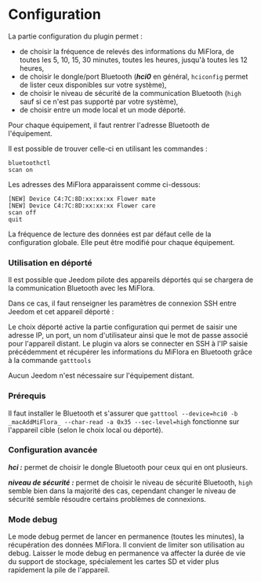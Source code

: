 # Configuration

La partie configuration du plugin permet :

* de choisir la fréquence de relevés des informations du MiFlora, de toutes les 5, 10, 15, 30 minutes, toutes les heures, jusqu'à toutes les 12 heures,
* de choisir le dongle/port Bluetooth (**_hci0_** en général, `hciconfig` permet de lister ceux disponibles sur votre système),
* de choisir le niveau de sécurité de la communication Bluetooth (`high` sauf si ce n'est pas supporté par votre système),
* de choisir entre un mode local et un mode déporté.

Pour chaque équipement, il faut rentrer l'adresse Bluetooth de l'équipement.

Il est possible de trouver celle-ci en utilisant les commandes :

```
bluetoothctl
scan on
```

Les adresses des MiFlora apparaissent comme ci-dessous:
```
[NEW] Device C4:7C:8D:xx:xx:xx Flower mate
[NEW] Device C4:7C:8D:xx:xx:xx Flower care
scan off
quit
```
La fréquence de lecture des données est par défaut celle de la configuration globale. Elle peut être modifié pour chaque équipement.

### Utilisation en déporté

Il est possible que Jeedom pilote des appareils déportés qui se chargera de la communication Bluetooth avec les MiFlora.

Dans ce cas, il faut renseigner les paramètres de connexion SSH entre Jeedom et cet appareil déporté :

Le choix déporté active la partie configuration qui permet de saisir une adresse IP, un port, un nom d'utilisateur ainsi que le mot de passe associé pour l'appareil distant.
Le plugin va alors se connecter en SSH à l'IP saisie précédemment et récupérer les informations du MiFlora en Bluetooth grâce à la commande `gatttools`

Aucun Jeedom n'est nécessaire sur l'équipement distant.

### Prérequis

Il faut installer le Bluetooth et s'assurer que `gatttool --device=hci0 -b _macAddMiFlora_ --char-read -a 0x35 --sec-level=high` fonctionne sur l'appareil cible (selon le choix local ou déporté).

### Configuration avancée

**_hci :_** permet de choisir le dongle Bluetooth pour ceux qui en ont plusieurs.

**_niveau de sécurité :_** permet de choisir le niveau de sécurité Bluetooth, `high` semble bien dans la majorité des cas, cependant changer le niveau de sécurité semble résoudre certains problèmes de connexions.

### Mode debug

Le mode debug permet de lancer en permanence (toutes les minutes), la récupération des données MiFlora. Il convient de limiter son utilisation au debug.
Laisser le mode debug en permanence va affecter la durée de vie du support de stockage, spécialement les cartes SD et vider plus rapidement la pile de l'appareil.
